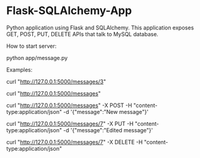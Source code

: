 Flask-SQLAlchemy-App
====================
Python application using Flask and SQLAlchemy. This application exposes GET, POST, PUT, DELETE APIs that talk to MySQL database.

How to start server:

python app/message.py



Examples:

curl "http://127.0.0.1:5000/messages/3" 

curl "http://127.0.0.1:5000/messages"

curl "http://127.0.0.1:5000/messages" -X POST -H "content-type:application/json" -d '{"message":"New message"}'

curl "http://127.0.0.1:5000/messages/7" -X PUT -H "content-type:application/json" -d '{"message":"Edited message"}'

curl "http://127.0.0.1:5000/messages/7" -X DELETE -H "content-type:application/json" 
